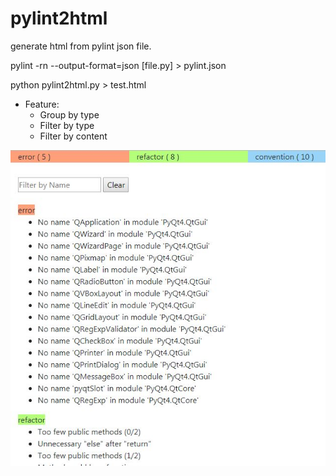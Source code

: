 # pylint2html
generate html from pylint json file.

pylint -rn --output-format=json [file.py] > pylint.json

python pylint2html.py  > test.html

* Feature:
  * Group by type
  * Filter by type
  * Filter by content

![ScreenShot](screen.jpg)
